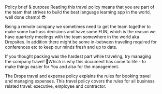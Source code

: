 Policy brief & purpose
Reading this travel policy means that you are part of the team that strives to build the best language learning app in the world, well done champ! 😎

Being a remote company we sometimes need to get the team together to make some bad-ass decisions and have some FUN, which is the reason we have quarterly meetings with the team somewhere in the world aka Dropsites. In addition there might be some in-between traveling required for conferences etc to keep our minds fresh and up to date. 

If you thought packing was the hardest part while traveling, try managing the company travel! 🤯Which is why this document has come to life - to make things easier for You and also for the management. 

The Drops travel and expense policy explains the rules for booking travel and managing expenses. This travel policy covers the rules for all business related travel: executive, employee and contractor. 
